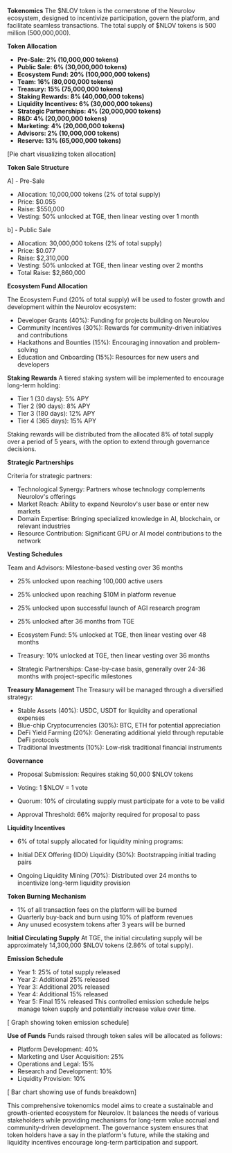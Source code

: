 **Tokenomics**
The $NLOV token is the cornerstone of the Neurolov ecosystem, designed to incentivize participation, govern the platform, and facilitate seamless transactions. The total supply of $NLOV tokens is 500 million (500,000,000).

**Token Allocation**

- **Pre-Sale: 2% (10,000,000 tokens)**
- **Public Sale: 6% (30,000,000 tokens)**
- **Ecosystem Fund: 20% (100,000,000 tokens)**
- **Team: 16% (80,000,000 tokens)**
- **Treasury: 15% (75,000,000 tokens)**
- **Staking Rewards: 8% (40,000,000 tokens)**
- **Liquidity Incentives: 6% (30,000,000 tokens)**
- **Strategic Partnerships: 4% (20,000,000 tokens)**
- **R&D: 4% (20,000,000 tokens)**
- **Marketing: 4% (20,000,000 tokens)**
- **Advisors: 2% (10,000,000 tokens)**
- **Reserve: 13% (65,000,000 tokens)**

[Pie chart visualizing token allocation]

**Token Sale Structure**

A] - Pre-Sale
   - Allocation: 10,000,000 tokens (2% of total supply)
   - Price: $0.055
   - Raise: $550,000
   - Vesting: 50% unlocked at TGE, then linear vesting over 1 month

b] - Public Sale
   - Allocation: 30,000,000 tokens (2% of total supply)
   - Price: $0.077
   - Raise: $2,310,000
   - Vesting: 50% unlocked at TGE, then linear vesting over 2 months
   - Total Raise: $2,860,000

**Ecosystem Fund Allocation**

The Ecosystem Fund (20% of total supply) will be used to foster growth and development within the Neurolov ecosystem:

- Developer Grants (40%): Funding for projects building on Neurolov
- Community Incentives (30%): Rewards for community-driven initiatives and contributions
- Hackathons and Bounties (15%): Encouraging innovation and problem-solving
- Education and Onboarding (15%): Resources for new users and developers

**Staking Rewards**
A tiered staking system will be implemented to encourage long-term holding:

- Tier 1 (30 days): 5% APY
- Tier 2 (90 days): 8% APY
- Tier 3 (180 days): 12% APY
- Tier 4 (365 days): 15% APY

Staking rewards will be distributed from the allocated 8% of total supply over a period of 5 years, with the option to extend through governance decisions.

**Strategic Partnerships**

Criteria for strategic partners:

- Technological Synergy: Partners whose technology complements Neurolov's offerings
- Market Reach: Ability to expand Neurolov's user base or enter new markets
- Domain Expertise: Bringing specialized knowledge in AI, blockchain, or relevant industries
- Resource Contribution: Significant GPU or AI model contributions to the network

**Vesting Schedules**

Team and Advisors: Milestone-based vesting over 36 months

- 25% unlocked upon reaching 100,000 active users
- 25% unlocked upon reaching $10M in platform revenue
- 25% unlocked upon successful launch of AGI research program
- 25% unlocked after 36 months from TGE
- Ecosystem Fund: 5% unlocked at TGE, then linear vesting over 48 months

- Treasury: 10% unlocked at TGE, then linear vesting over 36 months

- Strategic Partnerships: Case-by-case basis, generally over 24-36 months with project-specific milestones

**Treasury Management**
The Treasury will be managed through a diversified strategy:

- Stable Assets (40%): USDC, USDT for liquidity and operational expenses
- Blue-chip Cryptocurrencies (30%): BTC, ETH for potential appreciation
- DeFi Yield Farming (20%): Generating additional yield through reputable DeFi protocols
- Traditional Investments (10%): Low-risk traditional financial instruments

**Governance**
- Proposal Submission: Requires staking 50,000 $NLOV tokens

- Voting: 1 $NLOV = 1 vote
- Quorum: 10% of circulating supply must participate for a vote to be valid
- Approval Threshold: 66% majority required for proposal to pass

**Liquidity Incentives**
- 6% of total supply allocated for liquidity mining programs:

- Initial DEX Offering (IDO) Liquidity (30%): Bootstrapping initial trading pairs
- Ongoing Liquidity Mining (70%): Distributed over 24 months to incentivize long-term liquidity provision

**Token Burning Mechanism**

- 1% of all transaction fees on the platform will be burned
- Quarterly buy-back and burn using 10% of platform revenues
- Any unused ecosystem tokens after 3 years will be burned

**Initial Circulating Supply**
At TGE, the initial circulating supply will be approximately 14,300,000 $NLOV tokens (2.86% of total supply).

**Emission Schedule**
- Year 1: 25% of total supply released
- Year 2: Additional 25% released
- Year 3: Additional 20% released
- Year 4: Additional 15% released
- Year 5: Final 15% released
This controlled emission schedule helps manage token supply and potentially increase value over time.

[ Graph showing token emission schedule]

**Use of Funds**
Funds raised through token sales will be allocated as follows:

- Platform Development: 40%
- Marketing and User Acquisition: 25%
- Operations and Legal: 15%
- Research and Development: 10%
- Liquidity Provision: 10%

[ Bar chart showing use of funds breakdown]

This comprehensive tokenomics model aims to create a sustainable and growth-oriented ecosystem for Neurolov. It balances the needs of various stakeholders while providing mechanisms for long-term value accrual and community-driven development. The governance system ensures that token holders have a say in the platform's future, while the staking and liquidity incentives encourage long-term participation and support.
